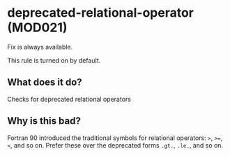 # deprecated-relational-operator (MOD021)
Fix is always available.

This rule is turned on by default.

## What does it do?
Checks for deprecated relational operators

## Why is this bad?
Fortran 90 introduced the traditional symbols for relational operators: `>`,
`>=`, `<`, and so on. Prefer these over the deprecated forms `.gt.`, `.le.`, and
so on.